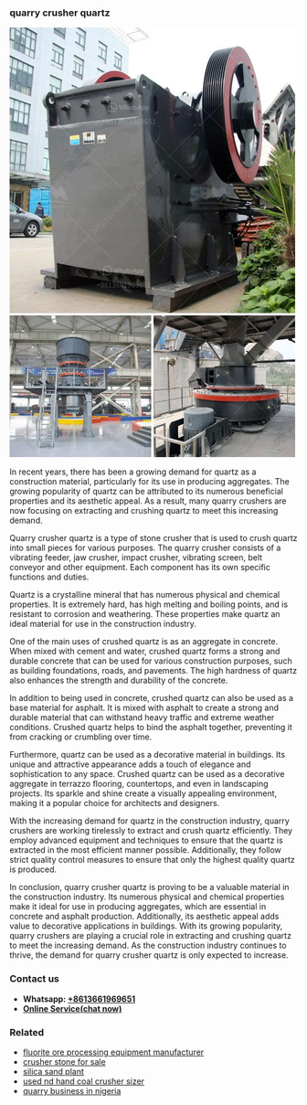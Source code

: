 <h3>quarry crusher quartz</h3><img src='1708587231.jpg' alt=''><p>In recent years, there has been a growing demand for quartz as a construction material, particularly for its use in producing aggregates. The growing popularity of quartz can be attributed to its numerous beneficial properties and its aesthetic appeal. As a result, many quarry crushers are now focusing on extracting and crushing quartz to meet this increasing demand.</p><p>Quarry crusher quartz is a type of stone crusher that is used to crush quartz into small pieces for various purposes. The quarry crusher consists of a vibrating feeder, jaw crusher, impact crusher, vibrating screen, belt conveyor and other equipment. Each component has its own specific functions and duties.</p><p>Quartz is a crystalline mineral that has numerous physical and chemical properties. It is extremely hard, has high melting and boiling points, and is resistant to corrosion and weathering. These properties make quartz an ideal material for use in the construction industry.</p><p>One of the main uses of crushed quartz is as an aggregate in concrete. When mixed with cement and water, crushed quartz forms a strong and durable concrete that can be used for various construction purposes, such as building foundations, roads, and pavements. The high hardness of quartz also enhances the strength and durability of the concrete.</p><p>In addition to being used in concrete, crushed quartz can also be used as a base material for asphalt. It is mixed with asphalt to create a strong and durable material that can withstand heavy traffic and extreme weather conditions. Crushed quartz helps to bind the asphalt together, preventing it from cracking or crumbling over time.</p><p>Furthermore, quartz can be used as a decorative material in buildings. Its unique and attractive appearance adds a touch of elegance and sophistication to any space. Crushed quartz can be used as a decorative aggregate in terrazzo flooring, countertops, and even in landscaping projects. Its sparkle and shine create a visually appealing environment, making it a popular choice for architects and designers.</p><p>With the increasing demand for quartz in the construction industry, quarry crushers are working tirelessly to extract and crush quartz efficiently. They employ advanced equipment and techniques to ensure that the quartz is extracted in the most efficient manner possible. Additionally, they follow strict quality control measures to ensure that only the highest quality quartz is produced.</p><p>In conclusion, quarry crusher quartz is proving to be a valuable material in the construction industry. Its numerous physical and chemical properties make it ideal for use in producing aggregates, which are essential in concrete and asphalt production. Additionally, its aesthetic appeal adds value to decorative applications in buildings. With its growing popularity, quarry crushers are playing a crucial role in extracting and crushing quartz to meet the increasing demand. As the construction industry continues to thrive, the demand for quarry crusher quartz is only expected to increase.</p><h3>Contact us</h3><ul><li><strong>Whatsapp:&nbsp;<a href="https://wa.me/8613661969651">+8613661969651</a></strong></li><li><a href="https://swt.shibang-china.com/?git&amp;zhl&amp;quarry crusher quartz"><strong>Online Service(chat now)</strong></a></li></ul><h3>Related</h3><ul><li><a href='fluorite ore processing equipment manufacturer.md'>fluorite ore processing equipment manufacturer</a></li><li><a href='crusher stone for sale.md'>crusher stone for sale</a></li><li><a href='silica sand plant.md'>silica sand plant</a></li><li><a href='used nd hand coal crusher sizer.md'>used nd hand coal crusher sizer</a></li><li><a href='quarry business in nigeria.md'>quarry business in nigeria</a></li></ul>